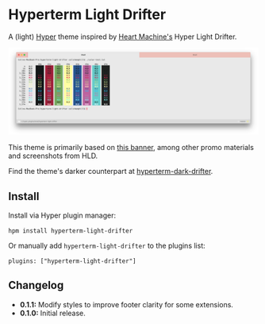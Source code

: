 # Hyperterm Light Drifter

A (light) [Hyper](https://hyper.is/) theme inspired by [Heart Machine's](http://www.heart-machine.com/) Hyper Light Drifter.

[![Screenshot](https://raw.githubusercontent.com/colinhemphill/hyperterm-light-drifter/master/images/screenshot-color-test.png)](https://raw.githubusercontent.com/colinhemphill/hyperterm-light-drifter/master/images/screenshot-color-test.png)

This theme is primarily based on [this banner](http://www.heart-machine.com/wp-content/uploads/2015/02/web_banner.jpg), among other promo materials and screenshots from HLD.

Find the theme's darker counterpart at [hyperterm-dark-drifter](https://github.com/colinhemphill/hyperterm-dark-drifter).

## Install

Install via Hyper plugin manager:

```
hpm install hyperterm-light-drifter
```

Or manually add `hyperterm-light-drifter` to the plugins list:

```
plugins: ["hyperterm-light-drifter"]
```

## Changelog

- **0.1.1:** Modify styles to improve footer clarity for some extensions.
- **0.1.0:** Initial release.
